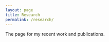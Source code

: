 ```yaml
---
layout: page
title: Research
permalink: /research/
---
```


The page for my recent work and publications.